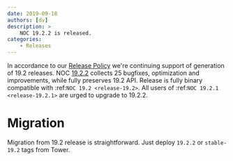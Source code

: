 ```yaml
---
date: 2019-09-18
authors: [dv]
description: >
    NOC 19.2.2 is released.
categories:
    - Releases
---
```

In accordance to our [Release Policy](../../release-policy/index.md)
we're continuing support of generation of 19.2 releases. 
NOC [19.2.2](https://code.getnoc.com/noc/noc/tags/19.2.2)
collects 25 bugfixes, optimization and improvements, while fully
preserves 19.2 API. Release is fully binary compatible with :ref:`NOC 19.2 <release-19.2>`.
All users of :ref:`NOC 19.2.1 <release-19.2.1>` are urged to upgrade to 19.2.2.

# Migration
Migration from 19.2 release is straightforward. Just deploy 
`19.2.2` or `stable-19.2` tags from Tower.

